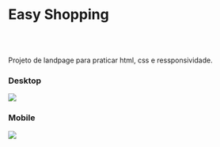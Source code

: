 <h1>Easy Shopping </h1>
<br>
<br>
<p>Projeto de landpage para praticar html, css e ressponsividade.</p>
<h3>Desktop</h3>
<img src="https://github.com/cganeff/easy-shopping/blob/master/img/desktop.JPG">
<h3>Mobile</h3>
<img src="https://github.com/cganeff/easy-shopping/blob/master/img/mobile.JPG">
